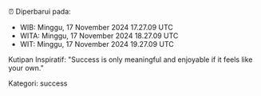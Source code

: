 ⏰ Diperbarui pada:
- WIB: Minggu, 17 November 2024 17.27.09 UTC
- WITA: Minggu, 17 November 2024 18.27.09 UTC
- WIT: Minggu, 17 November 2024 19.27.09 UTC

Kutipan Inspiratif:
"Success is only meaningful and enjoyable if it feels like your own."


Kategori: success

